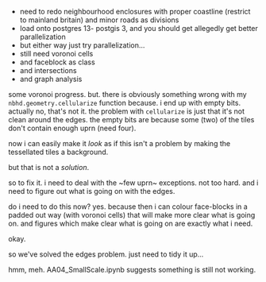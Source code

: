 - need to redo neighbourhood enclosures with proper coastline (restrict to mainland britain) and minor roads as divisions
- load onto postgres 13- postgis 3, and you should get allegedly get better parallelization
- but either way just try parallelization...
- still need voronoi cells
- and faceblock as class
- and intersections
- and graph analysis

some voronoi progress.
but.
there is obviously something wrong 
with my `nbhd.geometry.cellularize` function
because.
i end up with empty bits.
actually no, that's not it.
the problem with `cellularize` is just that
it's not clean around the edges.
the empty bits are because some (two) of the tiles 
don't contain enough uprn (need four).

now i can easily make it *look* as if this isn't a problem
by making the tessellated tiles a background.

but that is not a *solution*.

so to fix it.
i need to deal with the ~few uprn~ exceptions.
not too hard.
and i need to figure out what is going on with the edges.

do i need to do this now?
yes. because then i can colour face-blocks in a padded out way
(with voronoi cells)
that will make more clear what is going on.
and figures which make clear what is going on
are exactly what i need.

okay.

so we've solved the edges problem.
just need to tidy it up...

hmm, meh.
AA04_SmallScale.ipynb suggests something is still not working.